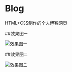 # Blog
HTML+CSS制作的个人博客网页

##效果图一

![效果图一](https://github.com/SmallLee/Blog/blob/master/img1.png)

##效果图二

![效果图二](https://github.com/SmallLee/Blog/blob/master/img2.png)
